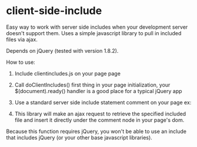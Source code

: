 client-side-include
===================

Easy way to work with server side includes when your development server doesn't support them.  Uses a simple javascript library to pull in included files via ajax.

Depends on jQuery (tested with version 1.8.2).

How to use:
 1. Include clientincludes.js on your page page
 2. Call doClientIncludes() first thing in your page initialization, your $(document).ready() handler is a good place for a typical jQuery app
 3. Use a standard server side include statement comment on your page
	ex: <!--#include file="myfooter.html" -->

 4. This library will make an ajax request to retrieve the specified included file and insert it directly under the comment node in your page's dom.  

Because this function requires jQuery, you won't be able to use an include that includes jQuery (or your other base javascript libraries).


